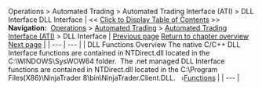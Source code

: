 ﻿
Operations \> Automated Trading \> Automated Trading Interface (ATI) \> DLL Interface
DLL Interface
| \<\< [Click to Display Table of Contents](dll_interface.md) \>\> **Navigation:**     [Operations](operations-1.md) \> [Automated Trading](automated_trading-1.md) \> [Automated Trading Interface (ATI)](automated_trading_interface_at-1.md) \> DLL Interface | [Previous page](information_update_files-1.md) [Return to chapter overview](automated_trading_interface_at-1.md) [Next page](functions-1.md) |
| --- | --- |
| DLL Functions Overview The native C/C\+\+ DLL Interface functions are contained in NTDirect.dll located in the C:\\WINDOWS\\SysWOW64 folder.  The .net managed DLL Interface functions are contained in NTDirect.dll located in the C:\\Program Files(X86\)\\NinjaTrader 8\\bin\\NinjaTrader.Client.DLL.   ›[Functions](functions-1.md) |
| --- |

